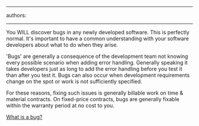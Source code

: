 

---
authors:

---




<span class='intro'> You WILL discover bugs in any newly developed software. This is perfectly normal. It's important to have a common understanding with your software developers about what to do when they arise.  </span>

<p>'Bugs' are generally a consequence of the development team not knowing every possible scenario when adding error handling. Generally speaking it takes developers just as long to add the error handling before you test it than after you test it. Bugs can also occur when development requirements change on the spot or work is not sufficiently specified. </p>
<p>For these reasons, fixing such issues is generally billable work on time &amp; material contracts. On fixed-price contracts, bugs are generally fixable within the warranty period at no cost to you. </p>
<p><a href="/Management/RulesToSuccessfulProjects/Pages/BugDefinition.aspx">What is a bug?</a></p>


